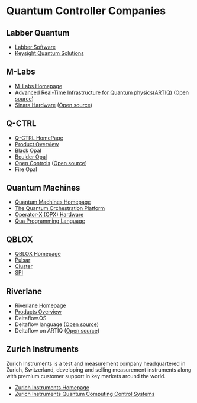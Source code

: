 # Quantum Controller Companies

## Labber Quantum

* [Labber Software](https://www.keysight.com/it/en/products/software/application-sw/labber-software.html)
* [Keysight Quantum Solutions](https://www.keysight.com/it/en/solutions/emerging-technologies/quantum-solutions.html)

## M-Labs

* [M-Labs Homepage](https://m-labs.hk/)
* [Advanced Real-Time Infrastructure for Quantum physics(ARTIQ)](https://m-labs.hk/experiment-control/artiq/) ([Open source](https://github.com/m-labs/artiq))
* [Sinara Hardware](https://m-labs.hk/experiment-control/sinara-core/) ([Open source](https://github.com/sinara-hw))

## Q-CTRL

* [Q-CTRL HomePage](https://q-ctrl.com/)
* [Product Overview](https://q-ctrl.com/products/)
* [Black Opal](https://q-ctrl.com/products/black-opal/)
* [Boulder Opal](https://q-ctrl.com/products/boulder-opal/)
* [Open Controls](https://q-ctrl.com/products/open-controls/) ([Open source](https://github.com/qctrl/python-open-controls))
* Fire Opal

## Quantum Machines

* [Quantum Machines Homepage](https://www.quantum-machines.co/)
* [The Quantum Orchestration Platform](https://www.quantum-machines.co/platform/)
* [Operator-X (OPX) Hardware](https://www.quantum-machines.co/operator-x/)
* [Qua Programming Language](https://www.quantum-machines.co/blog/keep-your-finger-on-the-pulse-with-qua-a-pulse-level-quantum-programming-language/)

## QBLOX

* [QBLOX Homepage](https://www.qblox.com/)
* [Pulsar](https://www.qblox.com/pulsar)
* [Cluster](https://www.qblox.com/cluster)
* [SPI](https://www.qblox.com/spi)

## Riverlane

* [Riverlane Homepage](https://www.riverlane.com/)
* [Products Overview](https://www.riverlane.com/products/)
* Deltaflow.OS
* Deltaflow language ([Open source](https://riverlane.github.io/deltalanguage_internal/v0.6.0/))
* Deltaflow on ARTIQ ([Open source](https://riverlane.github.io/deltaflow-on-artiq_internal/v0.3.3/))

## Zurich Instruments

Zurich Instruments is a test and measurement company headquartered in Zurich, Switzerland,
developing and selling measurement instruments along with premium customer support in key markets
around the world.

* [Zurich Instruments Homepage](https://www.zhinst.com)
* [Zurich Instruments Quantum Computing Control Systems](https://www.zhinst.com/europe/en/quantum-computing-systems/qccs)





